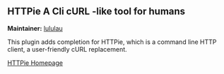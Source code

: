 ## HTTPie A Cli cURL -like tool for humans
**Maintainer:** [lululau](https://github.com/lululau)

This plugin adds completion for HTTPie, which is a command line HTTP client, a user-friendly cURL replacement. 

[HTTPie Homepage](http://httpie.org)
